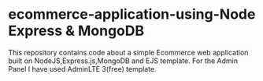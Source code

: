 # ecommerce-application-using-Node Express & MongoDB
This repository contains code about a simple Ecommerce web application built on NodeJS,Express.js,MongoDB and EJS template.
For the Admin Panel I have used  AdminLTE 3(free) template.
